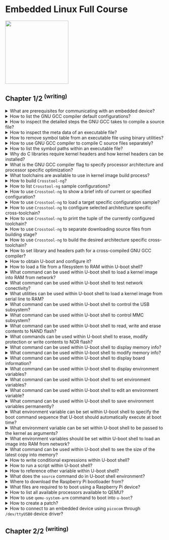 # Embedded Linux Full Course
<img src="../../../covers/linux.jpg" width="200"/>

## Chapter 1/2 <sup>(writing)</sup>

<details>
<summary>What are prerequisites for communicating with an embedded device?</summary>

> **Description**
>
> The board should be physically connected to the host using USB to Serial cable.
>
> The program which can be used to connect the board with a TTY are as follows:
>
> * minicom
> * picocom
> * gtkterm
> * putty
> * screen
> * tio
>
> ---
> **Resources**
> - Embedded Linux Full Course - 3:25:00
> ---
> **References**
> ---
</details>

<details>
<summary>How to list the GNU GCC compiler default configurations?</summary>

> ```sh
> gcc -v
> ``````

> Origin: 4:30:00

> References:
---
</details>

<details>
<summary>How to inspect the detailed steps the GNU GCC takes to compile a source file?</summary>

> ```sh
> gcc -v -o program source.c
> ``````

> Origin: 4:35:00

> References:
---
</details>

<details>
<summary>How to inspect the meta data of an executable file?</summary>

> ```sh
> file executable
> ``````

> Origin: 4:45:00

> References:
---
</details>

<details>
<summary>How to remove symbol table from an executable file using binary utilities?</summary>

> ```sh
> strip executable
> ``````

> Origin: 4:47:00

> References:
---
</details>

<details>
<summary>How to use GNU GCC compiler to compile C source files separately?</summary>

> ```sh
> gcc -c main.c
> gcc -c util.c
> gcc -o program main.o util.o
> ``````

> Origin: 4:55:00

> References:
---
</details>

<details>
<summary>How to list the symbol paths within an executable file?</summary>

> ```sh
> nm executable
> ``````

> Origin: 4:42:00

> References:
---
</details>

<details>
<summary>Why do C libraries require kernel headers and how kernel headers can be installed?</summary>

> C libraries and compiled programs need to interact with the kernel.  
> Available system calls, many constant definitions and data structures are defined in kernel headers.  
> Therefore, compiling C libraries require kernel headers.
>
> Kernel headers can be found in the kernel source tree in `include/uapi` and `arch/<arch>/include/uapi`.  
> These headers can be included in C source files as `<linux>` and `<unistd>`.
>
> To install kernel headers, run the following `make` target in the kernel source tree:
>
> ```sh
> make headers_install
> ``````

> Origin: 5:00:00

> References:
---
</details>

<details>
<summary>What is the GNU GCC compiler flag to specify processor architecture and processor specific optimization?</summary>

> `-march` option is used to set processor architecture, e.g. armv6, armv7, aarch64, x86\_64, etc.
> `-mtune` option is used to set processor specific optimization, e.g. bcm2835, bcm2711, etc.
>
> ```sh
> gcc -march armv6 -mtune bcm2835 source.c
> ``````

> Origin: 5:50:00

> References:
---
</details>

<details>
<summary>What toolchains are available to use in kernel image build process?</summary>

> Some utilities automate the process of building the toolchains:
>
> * [Crosstool-ng](https://crosstool-ng.github.io)
> * [Buildroot](https://buildroot.org)
> * [PTXdist](https://ptxdist.org)
> * [OpenEmbedded](https://openembedded.org) and [Yocto project](https://yoctoproject.org)

> Origin: 5:59:00

> References:
---
</details>

<details>
<summary>How to build <code>Crosstool-ng</code>?</summary>

> ```sh
> git clone https://github.com/crosstool-ng/crosstool-ng.git
> cd crosstool-ng
> ./bootstrap
> ./configure --prefix $HOME/.local
> make -j8
> make install
> ``````

> Origin: 6:02:00

> References:
---
</details>

<details>
<summary>How to list <code>Crosstool-ng</code> sample configurations?</summary>

> ```sh
> ct-ng list-samples
> ``````

> Origin: 6:04:00

> References:
---
</details>

<details>
<summary>How to use <code>Crosstool-ng</code> to show a brief info of current or specified configuration?</summary>

> Prefix target with `show-` to see the configuration information:
>
> ```sh
> ct-ng show-armv6-unknown-linux-gnueabihf
> ``````
>
> Or just run `show-config` to see the current configuration information:
>
> ```sh
> ct-ng show-config
> ``````
>
> Note that `.config` file should be available in the later case.

> Origin: 6:05:00

> References:
---
</details>

<details>
<summary>How to use <code>Crosstool-ng</code> to load a target specific configuration sample?</summary>

> ```sh
> ct-ng armv6-unknown-linux-gnueabihf
> ``````

> Origin: 6:05:00

> References:
---
</details>

<details>
<summary>How to use <code>Crosstool-ng</code> to configure selected architecture specific cross-toolchain?</summary>

> Crosstool-ng uses kernel build system `Kbuild` and kernel configuration system `Kconfig` to configure and build the cross-toolchain.
>
> ```sh
> ct-ng menuconfig
> ct-ng nconfig
> ct-ng qtconfig
> ``````

> Origin: 6:03:00

> References:
---
</details>

<details>
<summary>How to use <code>Crosstool-ng</code> to print the tuple of the currently configured toolchain?</summary>

> ```sh
> ct-ng show-tuple
> ``````

> Origin: 6:03:00

> References:
---
</details>

<details>
<summary>How to use <code>Crosstool-ng</code> to separate downloading source files from building stage?</summary>

> ```sh
> ct-ng source
> ``````

> Origin:

> References:
---
</details>

<details>
<summary>How to use <code>Crosstool-ng</code> to build the desired architecture specific cross-toolchain?</summary>

> Indicate a the number of parallel jobs behind the `build` target after a dot:
>
> ```sh
> ct-ng build.8
> ``````

> Origin: 6:04:00

> References:
---
</details>

<details>
<summary>How to set library and headers path for a cross-compiled GNU GCC compiler?</summary>

> ```sh
> ${CROSS_COMPILE}gcc -L$(${CROSS_COMPILE}gcc -print-sysroot)/lib -I$(${CROSS_COMPILE}gcc -print-sysroot)/include -march armv6 -mtune bcm2835 -o program source.c
> ``````

> Origin: 8:20:00

> References:
---
</details>

<details>
<summary>How to obtain U-boot and configure it?</summary>

> Obtain the U-boot source tree from GitHub:
>
> ```sh
> git clone https://github.com/u-boot/u-boot.git
> cd u-boot
> ``````
>
> Configuration files are stored in `configs/` directory.
>
> To check if your desired board is already supported by U-boot, check if there is a match for that board in the `boards.cfg` file.
>
> To use one of the configuration entries in `configs/` use `make` utility:
>
> ```sh
> make CROSS_COMPILE=$(arm-unknown-linux-gnueabihf-gcc -print-sysroot) ARCH=armv6 raspberrypizero_defconfig
> make CROSS_COMPILE=$(arm-unknown-linux-gnueabihf-gcc -print-sysroot) ARCH=armv6 menuconfig
> ``````

> Origin: 9:32:00

> References:
---
</details>

<details>
<summary>How to load a file from a filesystem to RAM within U-boot shell?</summary>

> There are as many tools as there are filesystems to load an image into RAM:
>
> *FAT filesystem*
> ```uboot
> fatload usb 0:1 0x21000000 zImage
> ``````
>
> *EXT4 filesystem*
> ```uboot
> ext4load usb 0:1 0x21000000 zImage
> ``````
>
> There are similarly other tools:
>
> * fatinfo,  fatls,  fatsize,  fatwrite, ...
> * ext2info, ext2ls, ext2size, ext2write,...
> * ext3info, ext3ls, ext3size, ext3write,...
> * ext4info, ext4ls, ext4size, ext4write,...
> * sqfsinfo, sqfsls, sqfssize, sqfswrite,...

> Origin: 10:07:00

> References:
---
</details>

<details>
<summary>What command can be used within U-boot shell to load a kernel image into RAM from network?</summary>

> ```uboot
> tftp
> ``````

> Origin: 10:11:00

> References:
---
</details>

<details>
<summary>What command can be used within U-boot shell to test network conectivity?</summary>

> ```uboot
> ping
> ``````

> Origin: 10:12:00

> References:
---
</details>

<details>
<summary>What utilities can be used within U-boot shell to load a kernel image from serial line to RAM?</summary>

> `loads`, `loadb`, `loady` commands.

> Origin: 10:13:00

> References:
---
</details>

<details>
<summary>What command can be used within U-boot shell to control the USB subsystem?</summary>

> ```uboot
> ping
> ``````

> Origin: 10:14:00

> References:
---
</details>

<details>
<summary>What command can be used within U-boot shell to control MMC subsystem?</summary>

> ```uboot
> mmc
> ``````

> Origin: 10:15:00

> References:
---
</details>

<details>
<summary>What command can be used within U-boot shell to read, write and erase contents to NAND flash?</summary>

> ```uboot
> nand
> ``````

> Origin: 10:15:00

> References:
---
</details>

<details>
<summary>What commands can be used within U-boot shell to erase, modify protection or write contents to NOR flash?</summary>

> ```uboot
> erase
> protect
> cp
> ``````

> Origin: 10:16:00

> References:
---
</details>

<details>
<summary>What command can be used within U-boot shell to display memory info?</summary>

> ```uboot
> md
> ``````

> Origin: 10:15:00

> References:
---
</details>

<details>
<summary>What command can be used within U-boot shell to modify memory info?</summary>

> ```uboot
> mm
> ``````

> Origin: 10:15:00

> References:
---
</details>

<details>
<summary>What command can be used within U-boot shell to display board information?</summary>

> ```uboot
> bdinfo
> ``````

> Origin: 10:16:00

> References:
---
</details>

<details>
<summary>What command can be used within U-boot shell to display environment variables?</summary>

> ```uboot
> printenv
> printenv <variable-name>
> ``````

> Origin: 10:19:00

> References:
---
</details>

<details>
<summary>What command can be used within U-boot shell to set environment variables?</summary>

> ```uboot
> setenv <variable-name> <variable-value>
> ``````

> Origin 10:20:00

> References:
---
</details>

<details>
<summary>What command can be used within U-boot shell to edit an environment variable?</summary>

> ```uboot
> editenv <variable-name>
> ``````

> Origin: 10:20:00

> References:
---
</details>

<details>
<summary>What command can be used within U-boot shell to save environment variables permanently?</summary>

> ```uboot
> saveenv
> ``````

> Origin: 10:20:00

> References:
---
</details>

<details>
<summary>What environment variable can be set within U-boot shell to specify the boot command sequence that U-boot should automatically execute at boot time?</summary>

> Commands will be executed after a configurable delay `bootdelay`, if process is not interrupted.
>
> ```uboot
> setenv bootcmd 'tftp 0x21000000 zImage; tftp 0x22000000 dtb; bootz 0x21000000 - 0x22000000'
> ``````

> Origin: 10:22:00

> References:
---
</details>

<details>
<summary>What environment variable can be set within U-boot shell to be passed to the kernel as arguments?</summary>

> ```uboot
> setenv bootargs ''
> ``````

> Origin: 10:23:00

> References:
---
</details>

<details>
<summary>What environment variables should be set within U-boot shell to load an image into RAM from network?</summary>

> * `serverip`
> * `ipaddr`
> * `netmask`
> * `ethaddr`

> Origin: 10:24:00

> References:
---
</details>

<details>
<summary>What command can be used within U-boot shell to see the size of the latest copy into memory?</summary>

> After using `tftp`, `fatload`, `nand read...`, etc. commands, the size of copy can be seen by:
>
> ```uboot
> filesize
> ``````

> Origin: 10:24:00

> References:
---
</details>

<details>
<summary>How to write conditional expressions within U-boot shell?</summary>

> U-boot shell uses the same conditional expression as Bash:
>
> ```uboot
> setenv mmc-boot 'if fatload mmc 0 80000000 boot.ini; then source; else if fatload mmc 0 80000000 zImage; then run mmc-do-boot; fi; fi'
> ``````

> Origin: 10:25:00

> References:
---
</details>

<details>
<summary>How to run a script within U-boot shell?</summary>

> ```uboot
> setenv <variable-name> <script-body>
> run <variable-name>
> ``````

> Origin: 10:25:00

> References:
---
</details>

<details>
<summary>How to reference other variable within U-boot shell?</summary>

> The same way that Unix shell references variables using braces:
>
> ```uboot
> ${variable-name}
> ``````

> Origin: 10:25:00

> References:
---
</details>

<details>
<summary>What does the <code>source</code> command do in U-boot shell environment?</summary>

> When a command is used to load some file into RAM as follows:
>
> ```uboot
> fatload mmc 0 80000000 boot.ini
> ``````
>
> Then by executing `source` command, the contents within `boot.ini` file which was recently loaded will be read.  
> This file should obbey the syntax of U-boot shell variables.  
> By reading these variables, the boot sequence can be changed accordingly.

> Origin: 10:34:00

> References:
---
</details>

<details>
<summary>Where to download the Raspberry Pi bootloader from?</summary>

> The official `raspbberypi` repository holds the `boot` directory where `start.elf` file and the device tree files can be found:
>
> ```sh
> wget -c 'https://github.com/raspberrypi/firmware/blob/master/boot/start.elf'
> wget -c 'https://github.com/raspberrypi/firmware/blob/master/boot/bcm2708-rpi-zero.dtb'
> ``````

> Origin: 11:18:00

> References:
---
</details>

<details>
<summary>What files are required to to boot using a Raspberry Pi device?</summary>

> 1. Boot loader (Raspberry Pi specific SPL)
> 2. Kernel image
> 3. Device trees
>
> First download Raspberry Pi device specific SPL and device tree binary files.
>
> ```sh
> wget -c 'https://github.com/raspberrypi/firmware/blob/master/boot/start.elf'
> wget -c 'https://github.com/raspberrypi/firmware/blob/master/boot/bcm2708-rpi-zero.dtb'
> ``````
>
> Then partition the SD card which is used to attach to the device:
>
> ```sh
> fdisk /dev/sda
> ``````
>
> Create a 100M sized partition and set the bootable flag.  
> Then format that bootable partition with vfat filesystem:
>
> ```sh
> mkfs -t vfat /dev/sda1
> ``````
>
> Mount it and then copy `u-boot.bin`, `start.elf` (raspberrypi repository), `bcm2708-rpi-zero.dtb` (raspbberypi repository) files into the filesystem:
>
> ```sh
> mount /dev/sda1 /mnt
> cp * /mnt
> umount /mnt
> ``````

> Origin: 11:18:00

> References:
---
</details>

<details>
<summary>How to list all available processors available to QEMU?</summary>

> ```sh
> qemu-system-arm --machine help
> ``````

> Origin: 13:17:00

> References:
---
</details>

<details>
<summary>How to use <code>qemu-system-arm</code> command to boot into <code>u-boot</code>?</summary>

> ```sh
> qemu-system-arm --machine raspi0 --nographic --kernel u-boot
> ``````

> Origin: 13:18:00

> References:
---
</details>

<details>
<summary>How to create a patch?</summary>

> git format-patch

> Origin: 14:55:00

> References:
---
</details>

<details>
<summary>How to connect to an embedded device using <code>picocom</code> through <code>/dev/ttyUSB0</code> device driver?</summary>

> ```sh
> picocom --baud 115200 /dev/ttyUSB0
> ``````
>
> In case you don't have enough permission to run this command, you need to add your user into the `dialout` group:
>
> ```sh
> usermod -G -a dialout brian
> ``````

> Origin: 14:55:00

> References:
---
</details>

## Chapter 2/2 <sup>(writing)</sup>

